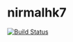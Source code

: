 # nirmalhk7 
[![Build Status](https://travis-ci.com/nirmalhk7/nirmalhk7.svg?token=HRi1JZ3B4UFUdbRzSJse&branch=master)](https://travis-ci.com/nirmalhk7/nirmalhk7)
